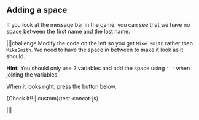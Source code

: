 ## Adding a space
If you look at the message bar in the game, you can see that we have no space between the first name and the last name.

|||challenge
Modify the code on the left so you get `Mike Smith` rather than `MikeSmith`. We need to have the space in between to make it look as it should.

**Hint:** You should only use 2 variables and add the space using `' '` when joining the variables.

When it looks right, press the button below.

{Check It!! | custom}(test-concat-js)

|||